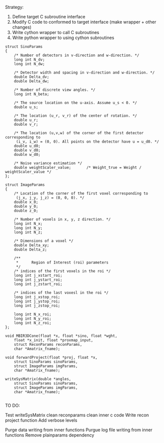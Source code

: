 
Strategy:

1. Define target C subroutine interface
2. Modify C code to conformed to target interface (make wrapper + other changes)
3. Write cython wrapper to call C subroutines
4. Write python wrapper to using cython subroutines


```
struct SinoParams
{
    /* Number of detectors in v-direction and w-direction. */
    long int N_dv;
    long int N_dw;

    /* Detector width and spacing in v-direction and w-direction. */
    double Delta_dv;
    double Delta_dw;

    /* Number of discrete view angles. */
    long int N_beta;
    
    /* The source location on the u-axis. Assume u_s < 0. */
    double u_s;
    
    /* The location (u_r, v_r) of the center of rotation. */
    double u_r;
    double v_r;
    
    /* The location (u,v,w) of the corner of the first detector corresponding to
     (i_v, i_w) = (0, 0). All points on the detector have u = u_d0. */
    double u_d0;
    double v_d0;
    double w_d0;
    
    /* Noise variance estimation */
    double weightScaler_value;       /* Weight_true = Weight / weightScaler_value */
};

struct ImageParams
{
    /* Location of the corner of the first voxel corresponding to
     (j_x, j_y, j_z) = (0, 0, 0). */
    double x_0;
    double y_0;
    double z_0;
    
    /* Number of voxels in x, y, z direction. */
    long int N_x;
    long int N_y;
    long int N_z;

    /* Dimensions of a voxel */
    double Delta_xy;
    double Delta_z;
    
    /**
     *      Region of Interest (roi) parameters
     */
    /* indices of the first voxels in the roi */
    long int j_xstart_roi;
    long int j_ystart_roi;
    long int j_zstart_roi;

    /* indices of the last voxesl in the roi */
    long int j_xstop_roi;
    long int j_ystop_roi;
    long int j_zstop_roi;

    long int N_x_roi;
    long int N_y_roi;
    long int N_z_roi;
};
```

```
void MBIR3DCone(float *x, float *sino, float *wght, 
    float *x_init, float *proxmap_input,
	struct ReconParams reconParams, 
	char *Amatrix_fname);

void forwardProject(float *proj, float *x, 
	struct SinoParams sinoParams, 
	struct ImageParams imgParams, 
	char *Amatrix_fname);

writeSysMatrix(double *angles, 
	struct SinoParams sinoParams, 
	struct ImageParams imgParams,
    char *Amatrix_fname);
	
```

TO DO:

Test writeSysMatrix
clean reconparams
clean inner c code
Write recon project function
Add verbose levels


Purge data writing from inner functions
Purgue log file writing from inner functions
Remove plainparams dependency

